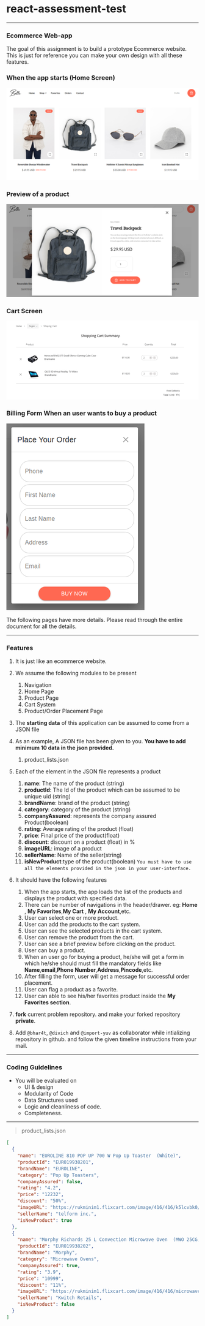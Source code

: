 # react-assessment-test

<hr>

### Ecommerce Web-app

The goal of this assignment is to build a prototype Ecommerce website.
This is just for reference you can make your own design with all these features.

### When the app starts (Home Screen)

<img src="HomePage.png" alt="home-preview" width=auto height=auto>

### Preview of a product

<img src="ProductDetails.png" alt="home-preview" width=auto height=auto>

### Cart Screen

<img src="cart.png" alt="cart-preview" width=auto height=auto>

### Billing Form When an user wants to buy a product

<img src="CheckForm.png" alt="form-preview" width=auto height=auto>

The following pages have more details. Please read through the entire document for all the details.

<hr>

### Features

1. It is just like an ecommerce website.
2. We assume the following modules to be present
   1. Navigation
   2. Home Page
   3. Product Page
   4. Cart System
   5. Product/Order Placement Page
3. The **starting data** of this application can be assumed to come from a JSON file
4. As an example, A JSON file has been given to you. **You have to add minimum 10 data in the json provided.**
   1. product_lists.json
5. Each of the element in the JSON file represents a product
   1. **name**: The name of the product (string)
   2. **productId**: The Id of the product which can be assumed to be unique uid (string)
   3. **brandName**: brand of the product (string)
   4. **category**: category of the product (string)
   5. **companyAssured**: represents the company assured Product(boolean)
   6. **rating**: Average rating of the product (float)
   7. **price**: Final price of the product(float)
   8. **discount**: discount on a product (float) in %
   9. **imageURL**: image of a product
   10. **sellerName**: Name of the seller(string)
   11. **isNewProduct**:type of the product(boolean)
       `You must have to use all the elements provided in the json in your user-interface.`
6. It should have the following features

   1. When the app starts, the app loads the list of the products and displays the product with specified data.
   2. There can be number of navigations in the header/drawer. eg: **Home** , **My Favorites**,**My Cart** , **My Account**,etc.
   3. User can select one or more product.
   4. User can add the products to the cart system.
   5. User can see the selected products in the cart system.
   6. User can remove the product from the cart.
   7. User can see a brief preview before clicking on the product.
   8. User can buy a product.
   9. When an user go for buying a product, he/she will get a form in which he/she should must fill the mandatory fields like **Name**,**email**,**Phone Number**,**Address**,**Pincode**,etc.
   10. After filling the form, user will get a message for successful order placement.
   11. User can flag a product as a favorite.
   12. User can able to see his/her favorites product inside the **My Favorites section**.

7. **fork** current problem repository. and make your forked repository **private**.
8. Add `@bhar4t`, `@divich` and `@import-yuv` as collaborator while intializing repository in github. and follow the given timeline instructions from your mail.

<hr>

### Coding Guidelines

- You will be evaluated on
  - UI & design
  - Modularity of Code
  - Data Structures used
  - Logic and cleanliness of code.
  - Completeness.

<hr>

> product_lists.json

```json
[
  {
    "name": "EUROLINE 810 POP UP 700 W Pop Up Toaster  (White)",
    "productId": "EURO19938201",
    "brandName": "EUROLINE",
    "category": "Pop Up Toasters",
    "companyAssured": false,
    "rating": "4.2",
    "price": "12232",
    "discount": "50%",
    "imageURL": "https://rukminim1.flixcart.com/image/416/416/k5lcvbk0/pop-up-toaster/2/j/w/euroline-820-pop-up-810-pop-up-original-imafz8h3duveqgh7.jpeg?q=70",
    "sellerName": "telform inc.",
    "isNewProduct": true
  },
  {
    "name": "Morphy Richards 25 L Convection Microwave Oven  (MWO 25CG, Steel)",
    "productId": "EURO19938202",
    "brandName": "Morphy",
    "category": "Microwave Ovens",
    "companyAssured": true,
    "rating": "3.9",
    "price": "10999",
    "discount": "11%",
    "imageURL": "https://rukminim1.flixcart.com/image/416/416/microwave-new/v/q/y/morphy-richard-25cg-original-imaec2ddymudmze3.jpeg?q=70",
    "sellerName": "Kwitch Retails",
    "isNewProduct": false
  }
]
```

